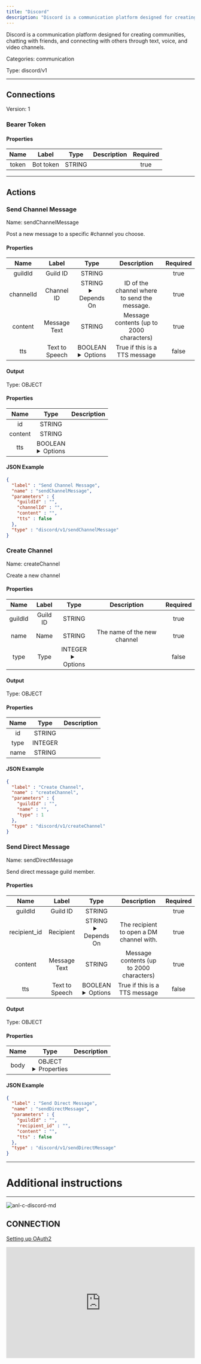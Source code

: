 ```yaml
---
title: "Discord"
description: "Discord is a communication platform designed for creating communities, chatting with friends, and connecting with others through text, voice, and video channels."
---
```


Discord is a communication platform designed for creating communities, chatting with friends, and connecting with others through text, voice, and video channels.


Categories: communication


Type: discord/v1

<hr />



## Connections

Version: 1


### Bearer Token

#### Properties

|      Name       |      Label     |     Type     |     Description     | Required |
|:---------------:|:--------------:|:------------:|:-------------------:|:--------:|
| token | Bot token | STRING |  | true |





<hr />



## Actions


### Send Channel Message
Name: sendChannelMessage

Post a new message to a specific #channel you choose.

#### Properties

|      Name       |      Label     |     Type     |     Description     | Required |
|:---------------:|:--------------:|:------------:|:-------------------:|:--------:|
| guildId | Guild ID | STRING |  | true |
| channelId | Channel ID | STRING <details> <summary> Depends On </summary> guildId </details> | ID of the channel where to send the message. | true |
| content | Message Text | STRING | Message contents (up to 2000 characters) | true |
| tts | Text to Speech | BOOLEAN <details> <summary> Options </summary> true, false </details> | True if this is a TTS message | false |


#### Output



Type: OBJECT


#### Properties

|     Name     |     Type     |     Description     |
|:------------:|:------------:|:-------------------:|
| id | STRING |  |
| content | STRING |  |
| tts | BOOLEAN <details> <summary> Options </summary> true, false </details> |  |




#### JSON Example
```json
{
  "label" : "Send Channel Message",
  "name" : "sendChannelMessage",
  "parameters" : {
    "guildId" : "",
    "channelId" : "",
    "content" : "",
    "tts" : false
  },
  "type" : "discord/v1/sendChannelMessage"
}
```


### Create Channel
Name: createChannel

Create a new channel

#### Properties

|      Name       |      Label     |     Type     |     Description     | Required |
|:---------------:|:--------------:|:------------:|:-------------------:|:--------:|
| guildId | Guild ID | STRING |  | true |
| name | Name | STRING | The name of the new channel | true |
| type | Type | INTEGER <details> <summary> Options </summary> 0, 2, 4 </details> |  | false |


#### Output



Type: OBJECT


#### Properties

|     Name     |     Type     |     Description     |
|:------------:|:------------:|:-------------------:|
| id | STRING |  |
| type | INTEGER |  |
| name | STRING |  |




#### JSON Example
```json
{
  "label" : "Create Channel",
  "name" : "createChannel",
  "parameters" : {
    "guildId" : "",
    "name" : "",
    "type" : 1
  },
  "type" : "discord/v1/createChannel"
}
```


### Send Direct Message
Name: sendDirectMessage

Send direct message guild member.

#### Properties

|      Name       |      Label     |     Type     |     Description     | Required |
|:---------------:|:--------------:|:------------:|:-------------------:|:--------:|
| guildId | Guild ID | STRING |  | true |
| recipient_id | Recipient | STRING <details> <summary> Depends On </summary> guildId </details> | The recipient to open a DM channel with. | true |
| content | Message Text | STRING | Message contents (up to 2000 characters) | true |
| tts | Text to Speech | BOOLEAN <details> <summary> Options </summary> true, false </details> | True if this is a TTS message | false |


#### Output



Type: OBJECT


#### Properties

|     Name     |     Type     |     Description     |
|:------------:|:------------:|:-------------------:|
| body | OBJECT <details> <summary> Properties </summary> {STRING\(id)} </details> |  |




#### JSON Example
```json
{
  "label" : "Send Direct Message",
  "name" : "sendDirectMessage",
  "parameters" : {
    "guildId" : "",
    "recipient_id" : "",
    "content" : "",
    "tts" : false
  },
  "type" : "discord/v1/sendDirectMessage"
}
```




<hr />

# Additional instructions
<hr />

![anl-c-discord-md](https://static.scarf.sh/a.png?x-pxid=8dad9aeb-34e5-47b6-917f-5423fe8d2b0c)
## CONNECTION

[Setting up OAuth2](https://discordjs.guide/preparations/adding-your-bot-to-servers.html#bot-invite-links)

<div style="position:relative;height:0;width:100%;overflow:hidden;z-index:99999;box-sizing:border-box;padding-bottom:calc(52.69531250% + 32px)"><iframe src="https://www.guidejar.com/embed/31087152-2446-4f70-a391-79f49c45190a?type=1&controls=on" width="100%" height="100%" style="height:100%;position:absolute;inset:0" allowfullscreen frameborder="0"></iframe></div>
